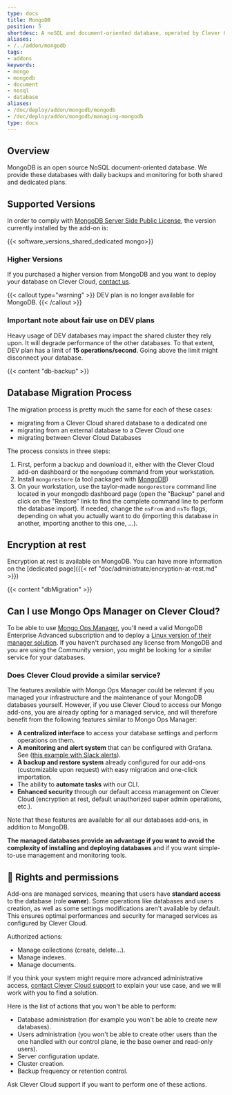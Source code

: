```yaml
---
type: docs
title: MongoDB
position: 5
shortdesc: A noSQL and document-oriented database, operated by Clever Cloud.
aliases:
- /../addon/mongodb
tags:
- addons
keywords:
- mongo
- mongodb
- document
- nosql
- database
aliases:
- /doc/deploy/addon/mongodb/mongodb
- /doc/deploy/addon/mongodb/managing-mongodb
type: docs
---
```

## Overview

MongoDB is an open source NoSQL document-oriented database. We provide these databases with daily backups and monitoring for both shared and dedicated plans.

## Supported Versions

In order to comply with [MongoDB Server Side Public License](https://www.mongodb.com/licensing/server-side-public-license), the version currently installed by the add-on is:

{{< software_versions_shared_dedicated mongo>}}

### Higher Versions

If you purchased a higher version from MongoDB and you want to deploy your database on Clever Cloud, [contact us](https://www.clever-cloud.com/contact/).

{{< callout type="warning" >}}
DEV plan is no longer available for MongoDB.
{{< /callout >}}

### Important note about fair use on DEV plans

Heavy usage of DEV databases may impact the shared cluster they rely upon. It will degrade performance of the other databases. To that extent, DEV plan has a limit of **15 operations/second**. Going above the limit might disconnect your database.

{{< content "db-backup" >}}

## Database Migration Process

The migration process is pretty much the same for each of these cases:

- migrating from a Clever Cloud shared database to a dedicated one
- migrating from an external database to a Clever Cloud one
- migrating between Clever Cloud Databases

The process consists in three steps:

1. First, perform a backup and download it, either with the Clever Cloud add-on dashboard or the `mongodump` command from your workstation.
2. Install `mongorestore` (a tool packaged with [MongoDB](https://docs.mongodb.com/manual/administration/install-community/))
3. On your workstation, use the taylor-made `mongorestore` command line located in your mongodb dashboard page (open the "Backup" panel and click on the "Restore" link to find the complete command line to perform the database import). If needed, change the `nsFrom` and `nsTo` flags, depending on what you actually want to do (importing this database in another, importing another to this one, ...).

## Encryption at rest

Encryption at rest is available on MongoDB. You can have more information on the [dedicated page]({{< ref "doc/administrate/encryption-at-rest.md" >}})

{{< content "dbMigration" >}}

## Can I use Mongo Ops Manager on Clever Cloud?

To be able to use [Mongo Ops Manager](https://www.mongodb.com/products/ops-manager), you'll need a valid MongoDB Enterprise Advanced subscription and to deploy a [Linux version of their manager solution](https://www.mongodb.com/try/download/ops-manager). If you haven't purchased any license from MongoDB and you are using the Community version, you might be looking for a similar service for your databases.

### Does Clever Cloud provide a similar service?

The features available with Mongo Ops Manager could be relevant if you managed your infrastructure and the maintenance of your MongoDB databases yourself. However, if you use Clever Cloud to access our Mongo add-ons, you are already opting for a managed service, and will therefore benefit from the following features similar to Mongo Ops Manager:

- **A centralized interface** to access your database settings and perform operations on them.
- **A monitoring and alert system** that can be configured with Grafana. See ([this example with Slack alerts](https://www.clever-cloud.com/blog/features/2021/12/03/slack-alerts-for-grafana/)).
- **A backup and restore system** already configured for our add-ons (customizable upon request) with easy migration and one-click importation.
- The ability to **automate tasks** with our CLI.
- **Enhanced security** through our default access management on Clever Cloud (encryption at rest, default unauthorized super admin operations, etc.).

Note that these features are available for all our databases add-ons, in addition to MongoDB.

**The managed databases provide an advantage if you want to avoid the complexity of installing and deploying databases** and if you want simple-to-use management and monitoring tools.

## 🔑 Rights and permissions

Add-ons are managed services, meaning that users have **standard access** to the database (role **owner**). Some operations like databases and users creation, as well as some settings modifications aren't available by default. This ensures optimal performances and security for managed services as configured by Clever Cloud.

Authorized actions:
- Manage collections (create, delete...).
- Manage indexes.
- Manage documents.

If you think your system might require more advanced administrative access, [contact Clever Cloud support](https://console.clever-cloud.com/ticket-center-choice) to explain your use case, and we will work with you to find a solution.

Here is the list of actions that you won't be able to perform:
- Database administration (for example you won't be able to create new databases).
- Users administration (you won't be able to create other users than the one handled with our control plane, ie the base owner and read-only users).
- Server configuration update.
- Cluster creation.
- Backup frequency or retention control.

Ask Clever Cloud support if you want to perform one of these actions.
